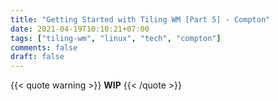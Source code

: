 ```yaml
---
title: "Getting Started with Tiling WM [Part 5] - Compton"
date: 2021-04-19T10:10:21+07:00
tags: ["tiling-wm", "linux", "tech", "compton"]
comments: false
draft: false
---
```


{{< quote warning >}}
**WIP**
{{< /quote >}}
